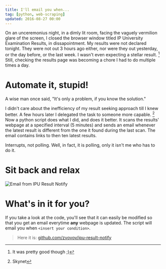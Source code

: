 ```yaml
---
title: I'll email you when...
tag: [python, web-scraping]
updated: 2016-08-27 00:00
---
```


On an unceremonius night, in a dimly lit room, facing the vaguely vermilion glare of the screen, I closed the browser window titled IP University Examination Results, in dissapointment. My results were not declared tonight. They were not out 3 hours ago either, nor were they out yesterday, or the day before, or the last week. I wasn't even expecting a stellar result. [^1] Still, checking the results page was becoming a chore I had to do multiple times a day.

# Automate it, stupid!

A wise man once said, "It's only a problem, if you know the solution." 

I didn't care about the inefficiency of my result seeking approach till I knew better. A few hours later I delegated the task to someone more capable. [^2] Now a python script does what I did, and does it better. It scans the results' webpage at a specified interval (5 minutes) and sends an email whenever the latest result is different from the one it found during the last scan. The email contains links to then ten latest results.

Interrupts, not polling. Well, in fact, it is polling, only it isn't me who has to do it.

# Sit back and relax

![Email from IPU Result Notify](http://i.imgur.com/VVx48V4.jpg "Email from IPU Result Notify")

# What's in it for you?

If you take a look at the code, you'll see that it can easily be modified so that you get an email everytime **any** webpage is updated. The script will email you when ```<insert your condition>```.

> Here it is:
> [github.com/zvovov/ipu-result-notify](https://github.com/zvovov/ipu-result-notify)

[^1]: It was pretty good though ;)
[^2]: Skynet
